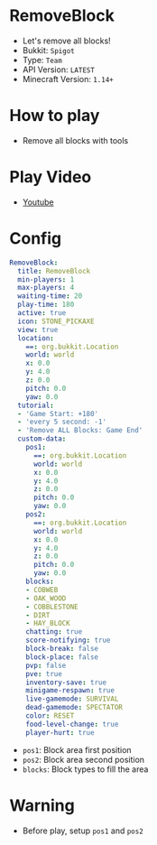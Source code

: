 # RemoveBlock
- Let's remove all blocks!
- Bukkit: `Spigot` 
- Type: `Team`
- API Version: `LATEST`
- Minecraft Version: `1.14+`

# How to play
- Remove all blocks with tools

# Play Video
- [Youtube](https://www.youtube.com/watch?v=FXTq3VUQ_l8)

# Config
```yaml
RemoveBlock:
  title: RemoveBlock
  min-players: 1
  max-players: 4
  waiting-time: 20
  play-time: 180
  active: true
  icon: STONE_PICKAXE
  view: true
  location:
    ==: org.bukkit.Location
    world: world
    x: 0.0
    y: 4.0
    z: 0.0
    pitch: 0.0
    yaw: 0.0
  tutorial:
  - 'Game Start: +180'
  - 'every 5 second: -1'
  - 'Remove ALL Blocks: Game End'
  custom-data:
    pos1:
      ==: org.bukkit.Location
      world: world
      x: 0.0
      y: 4.0
      z: 0.0
      pitch: 0.0
      yaw: 0.0
    pos2:
      ==: org.bukkit.Location
      world: world
      x: 0.0
      y: 4.0
      z: 0.0
      pitch: 0.0
      yaw: 0.0
    blocks:
    - COBWEB
    - OAK_WOOD
    - COBBLESTONE
    - DIRT
    - HAY_BLOCK
    chatting: true
    score-notifying: true
    block-break: false
    block-place: false
    pvp: false
    pve: true
    inventory-save: true
    minigame-respawn: true
    live-gamemode: SURVIVAL
    dead-gamemode: SPECTATOR
    color: RESET
    food-level-change: true
    player-hurt: true
```
- `pos1`: Block area first position
- `pos2`: Block area second position
- `blocks`: Block types to fill the area

# Warning
- Before play, setup `pos1` and `pos2`